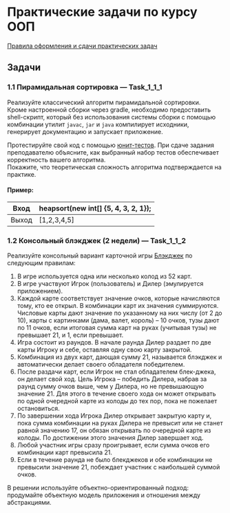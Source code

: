 # Практические задачи по курсу ООП

[Правила оформления и сдачи практических задач](https://docs.google.com/document/d/1rGBNsl5-POQg3t4Lbn6Qad6yrAGWCqndiEnUrpYjHos/edit?usp=sharing)

## Задачи

### 1.1 Пирамидальная сортировка — **Task_1_1_1**  
Реализуйте классический алгоритм пирамидальной сортировки.  
Кроме настроенной сборки через gradle, необходимо предоставить shell-скрипт, который без использования системы сборки с помощью комбинации утилит `javac`, `jar` и `java` компилирует исходники, генерирует документацию и запускает приложение.  

Протестируйте свой код с помощью [юнит-тестов](https://en.wikipedia.org/wiki/Unit_testing). При сдаче задания преподавателю объясните, как выбранный набор тестов обеспечивает корректность вашего алгоритма.  
Покажите, что теоретическая сложность алгоритма подтверждается на практике.

#### Пример:
|Вход|heapsort(new int[] {5, 4, 3, 2, 1});|
|-|-|
|Выход|[1,2,3,4,5]|

### 1.2 Консольный блэкджек (2 недели) — **Task_1_1_2**
Реализуйте консольный вариант карточной игры [Блэкджек](https://ru.wikipedia.org/wiki/%D0%91%D0%BB%D1%8D%D0%BA%D0%B4%D0%B6%D0%B5%D0%BA) по следующим правилам:
1. В игре используется одна или несколько колод из 52 карт.
2. В игре участвуют Игрок (пользователь) и Дилер (эмулируется приложением).
3. Каждой карте соответствует значение очков, которые начисляются тому, кто ее
открыл. В комбинации карт их значения суммируются.
Числовые карты дают значение по указанному на них числу (от 2 до 10), карты с
картинками (дама, валет, король) – 10 очков, тузы дают по 11 очков, если
итоговая сумма карт на руках (учитывая тузы) не превышает 21, и 1, если
превышает.
4. Игра состоит из раундов. В начале раунда Дилер раздает по две карты Игроку и
себе, оставляя одну свою карту закрытой.
5. Комбинация из двух карт, дающая сумму 21, называется блэкджек и
автоматически делает своего обладателя победителем.
6. После раздачи карт, если Игрок не стал обладателем блек-джека, он делает
свой ход. Цель Игрока – победить Дилера, набрав за раунд сумму очков выше,
чем у Дилера, но не превышающую значение 21. Для этого в течение своего
хода он может открывать по одной очередной карте из колоды до тех пор, пока
не пожелает остановиться.
7. По завершении хода Игрока Дилер открывает закрытую карту и, пока сумма
комбинации на руках Дилера не превысит или не станет равной значению 17, он
обязан открывать по очередной карте из колоды. По достижении этого значения
Дилер завершает ход.
8. Любой участник игры сразу проигрывает, если сумма очков его комбинации карт
превысила 21.
9. Если в течение раунда не было блекджеков и обе комбинации не превысили
значение 21, побеждает участник с наибольшей суммой очков.

В решении используйте объектно-ориентированный подход: продумайте объектную
модель приложения и отношения между абстракциями.